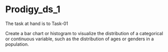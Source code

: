 # Prodigy_ds_1

The task at hand is to 
Task-01

Create a bar chart or histogram to visualize the distribution of a categorical or continuous variable, such as the distribution of ages or genders in a population.
